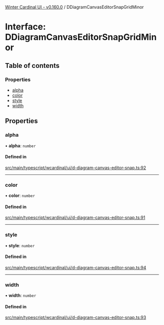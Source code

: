 [Winter Cardinal UI - v0.160.0](../index.md) / DDiagramCanvasEditorSnapGridMinor

# Interface: DDiagramCanvasEditorSnapGridMinor

## Table of contents

### Properties

- [alpha](DDiagramCanvasEditorSnapGridMinor.md#alpha)
- [color](DDiagramCanvasEditorSnapGridMinor.md#color)
- [style](DDiagramCanvasEditorSnapGridMinor.md#style)
- [width](DDiagramCanvasEditorSnapGridMinor.md#width)

## Properties

### alpha

• **alpha**: `number`

#### Defined in

[src/main/typescript/wcardinal/ui/d-diagram-canvas-editor-snap.ts:92](https://github.com/winter-cardinal/winter-cardinal-ui/blob/v0.160.0/src/main/typescript/wcardinal/ui/d-diagram-canvas-editor-snap.ts#L92)

___

### color

• **color**: `number`

#### Defined in

[src/main/typescript/wcardinal/ui/d-diagram-canvas-editor-snap.ts:91](https://github.com/winter-cardinal/winter-cardinal-ui/blob/v0.160.0/src/main/typescript/wcardinal/ui/d-diagram-canvas-editor-snap.ts#L91)

___

### style

• **style**: `number`

#### Defined in

[src/main/typescript/wcardinal/ui/d-diagram-canvas-editor-snap.ts:94](https://github.com/winter-cardinal/winter-cardinal-ui/blob/v0.160.0/src/main/typescript/wcardinal/ui/d-diagram-canvas-editor-snap.ts#L94)

___

### width

• **width**: `number`

#### Defined in

[src/main/typescript/wcardinal/ui/d-diagram-canvas-editor-snap.ts:93](https://github.com/winter-cardinal/winter-cardinal-ui/blob/v0.160.0/src/main/typescript/wcardinal/ui/d-diagram-canvas-editor-snap.ts#L93)
